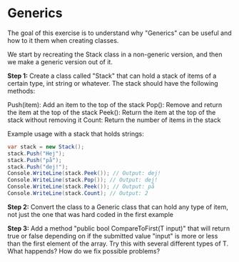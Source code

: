 # Generics 

The goal of this exercise is to understand why "Generics" can be useful and how to it them when creating classes.

We start by recreating the Stack class in a non-generic version, and then we make a generic version out of it.

**Step 1:** Create a class called "Stack" that can hold a stack of items of a certain type, int string or whatever. The stack should have the following methods:

Push(item): Add an item to the top of the stack
Pop(): Remove and return the item at the top of the stack
Peek(): Return the item at the top of the stack without removing it
Count: Return the number of items in the stack

Example usage with a stack that holds strings:

```cs
var stack = new Stack();
stack.Push("Hej");
stack.Push("på");
stack.Push("dej!");
Console.WriteLine(stack.Peek()); // Output: dej!
Console.WriteLine(stack.Pop()); // Output: dej!
Console.WriteLine(stack.Peek()); // Output: på
Console.WriteLine(stack.Count); // Output: 2
```

**Step 2:** Convert the class to a Generic class that can hold any type of item, not just the one that was hard coded in the first example 

**Step 3:** Add a method "public bool CompareToFirst(T input)" that will return true or false depending on if the submitted value "input" is more or less than the first element of the array. Try this with several different types of T. What happends? How do we fix possible problems?